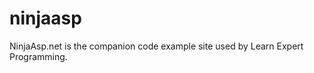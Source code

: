 ninjaasp
========

NinjaAsp.net is the companion code example site used by Learn Expert Programming.
